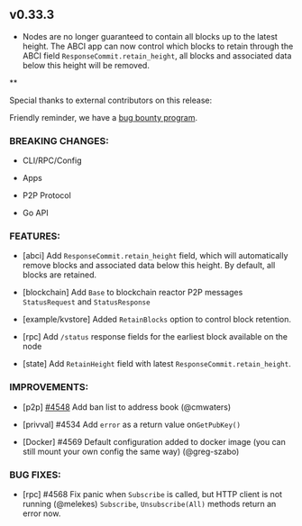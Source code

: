 ## v0.33.3

- Nodes are no longer guaranteed to contain all blocks up to the latest height. The ABCI app can now control which blocks to retain through the ABCI field `ResponseCommit.retain_height`, all blocks and associated data below this height will be removed.

\*\*

Special thanks to external contributors on this release:

Friendly reminder, we have a [bug bounty program](https://hackerone.com/tendermint).

### BREAKING CHANGES:

- CLI/RPC/Config

- Apps

- P2P Protocol

- Go API

### FEATURES:

- [abci] Add `ResponseCommit.retain_height` field, which will automatically remove blocks and associated data below this height. By default, all blocks are retained.

- [blockchain] Add `Base` to blockchain reactor P2P messages `StatusRequest` and `StatusResponse`

- [example/kvstore] Added `RetainBlocks` option to control block retention.

- [rpc] Add `/status` response fields for the earliest block available on the node

- [state] Add `RetainHeight` field with latest `ResponseCommit.retain_height`.

### IMPROVEMENTS:

- [p2p] [\#4548](https://github.com/tendermint/tendermint/pull/4548) Add ban list to address book (@cmwaters)

- [privval] \#4534 Add `error` as a return value on`GetPubKey()`
- [Docker] \#4569 Default configuration added to docker image (you can still mount your own config the same way) (@greg-szabo)

### BUG FIXES:

- [rpc] \#4568 Fix panic when `Subscribe` is called, but HTTP client is not running (@melekes)
  `Subscribe`, `Unsubscribe(All)` methods return an error now.
